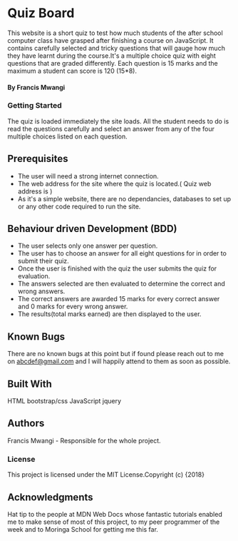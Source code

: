 # Quiz Board
This website is a short quiz to test how much students of the after school computer class have grasped after finishing a course on JavaScript. It contains carefully selected and tricky questions that will gauge how much they have learnt during the course.It's a multiple choice quiz with eight questions that are graded differently. Each question is 15 marks and the maximum a student can score is 120 (15*8).
 #### By **Francis Mwangi**
### Getting Started
The quiz is loaded immediately the site loads. All the student needs to do is read the questions carefully and select an answer from any of the four multiple choices listed on each question.
## Prerequisites
* The user will need a strong internet connection.
* The web address for the site where the quiz is located.( Quiz web address is )
* As it's a simple website, there are no dependancies, databases to set up or any other code required to run the site.
## Behaviour driven Development (BDD)
*  The user selects only one answer per question.
* The user has to choose an answer for all eight questions for in order to submit their quiz.
* Once the user is finished with the quiz the user submits the quiz for evaluation.
* The answers selected are then evaluated to determine the correct and wrong answers.
* The correct answers are awarded 15 marks for every correct answer and 0 marks for every wrong answer.
* The results(total marks earned) are then displayed to the user.
## Known Bugs
There are no known bugs at this point but if found please reach out to me on abcdef@gmail.com and I will happily attend to them as soon as possible.
## Built With
HTML
bootstrap/css
JavaScript
jquery
## Authors
Francis Mwangi - Responsible for the whole project.

### License
This project is licensed under the MIT License.Copyright (c) {2018}

## Acknowledgments
Hat tip to the people at MDN Web Docs whose fantastic tutorials enabled me to make sense of most of this project, to my peer programmer of the week and to Moringa School for getting me this far.
